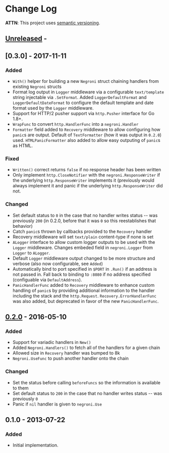 # Change Log

**ATTN**: This project uses [semantic versioning](http://semver.org/).

## [Unreleased] -

## [0.3.0] - 2017-11-11
### Added
- `With()` helper for building a new `Negroni` struct chaining handlers from
  existing `Negroni` structs
- Format log output in `Logger` middleware via a configurable `text/template`
  string injectable via `.SetFormat`. Added `LoggerDefaultFormat` and
  `LoggerDefaultDateFormat` to configure the default template and date format
  used by the `Logger` middleware.
- Support for HTTP/2 pusher support via `http.Pusher` interface for Go 1.8+.
- `WrapFunc` to convert `http.HandlerFunc` into a `negroni.Handler`
- `Formatter` field added to `Recovery` middleware to allow configuring how
  `panic`s are output. Default of `TextFormatter` (how it was output in
  `0.2.0`) used. `HTMLPanicFormatter` also added to allow easy outputing of
  `panic`s as HTML.

### Fixed
- `Written()` correct returns `false` if no response header has been written
- Only implement `http.CloseNotifier` with the `negroni.ResponseWriter` if the
  underlying `http.ResponseWriter` implements it (previously would always
  implement it and panic if the underlying `http.ResponseWriter` did not.

### Changed
- Set default status to `0` in the case that no handler writes status -- was
  previously `200` (in 0.2.0, before that it was `0` so this reestablishes that
  behavior)
- Catch `panic`s thrown by callbacks provided to the `Recovery` handler
- Recovery middleware will set `text/plain` content-type if none is set
- `ALogger` interface to allow custom logger outputs to be used with the
  `Logger` middleware. Changes embeded field in `negroni.Logger` from `Logger`
  to `ALogger`.
- Default `Logger` middleware output changed to be more structure and verbose
  (also now configurable, see `Added`)
- Automatically bind to port specified in `$PORT` in `.Run()` if an address is
  not passed in. Fall back to binding to `:8080` if no address specified
  (configuable via `DefaultAddress`).
- `PanicHandlerFunc` added to `Recovery` middleware to enhance custom handling
  of `panic`s by providing additional information to the handler including the
  stack and the `http.Request`. `Recovery.ErrorHandlerFunc` was also added, but
  deprecated in favor of the new `PanicHandlerFunc`.

## [0.2.0] - 2016-05-10
### Added
- Support for variadic handlers in `New()`
- Added `Negroni.Handlers()` to fetch all of the handlers for a given chain
- Allowed size in `Recovery` handler was bumped to 8k
- `Negroni.UseFunc` to push another handler onto the chain

### Changed
- Set the status before calling `beforeFuncs` so the information is available to them
- Set default status to `200` in the case that no handler writes status -- was previously `0`
- Panic if `nil` handler is given to `negroni.Use`

## 0.1.0 - 2013-07-22
### Added
- Initial implementation.

[Unreleased]: https://github.com/urfave/negroni/compare/v0.2.0...HEAD
[0.2.0]: https://github.com/urfave/negroni/compare/v0.1.0...v0.2.0
